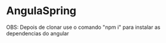 # AngulaSpring

OBS: Depois de clonar use o comando "npm i" para instalar as dependencias do angular
